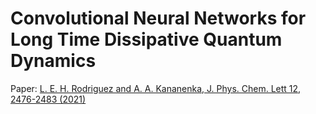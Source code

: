 # Convolutional Neural Networks for Long Time Dissipative Quantum Dynamics

Paper: [L. E. H. Rodriguez and A. A. Kananenka, J. Phys. Chem. Lett 12, 2476-2483 (2021)](https://pubs.acs.org/doi/10.1021/acs.jpclett.1c00079)
